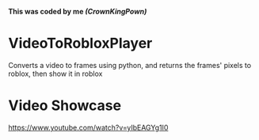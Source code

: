 **This was coded by me *(CrownKingPown)***

# VideoToRobloxPlayer
Converts a video to frames using python, and returns the frames' pixels to roblox, then show it in roblox

# Video Showcase
https://www.youtube.com/watch?v=yIbEAGYg1I0
